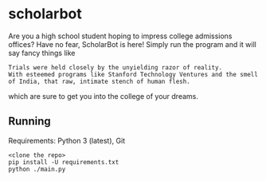 # scholarbot

Are you a high school student hoping to impress college admissions offices? Have no fear, ScholarBot is here! Simply run the program and it will say fancy things like

```
Trials were held closely by the unyielding razor of reality.
With esteemed programs like Stanford Technology Ventures and the smell of India, that raw, intimate stench of human flesh.
```

which are sure to get you into the college of your dreams.

## Running

Requirements: Python 3 (latest), Git

```
<clone the repo>
pip install -U requirements.txt
python ./main.py
```
